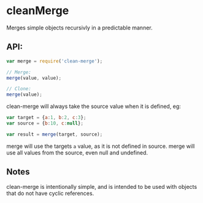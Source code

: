 # cleanMerge

Merges simple objects recursivly in a predictable manner.

## API:

```javascript
var merge = require('clean-merge');

// Merge:
merge(value, value);

// Clone:
merge(value);

```

clean-merge will always take the source value when it is defined, eg:

```javascript
var target = {a:1, b:2, c:3};
var source = {b:10, c:null};

var result = merge(target, source);
```

merge will use the targets ```a``` value, as it is not defined in source.
merge will use all values from the source, even null and undefined.


## Notes

clean-merge is intentionally simple, and is intended to be used with objects that do not have cyclic references.